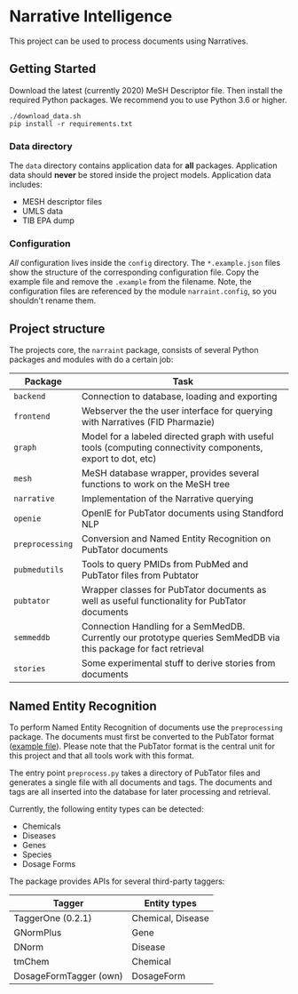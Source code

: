 # Narrative Intelligence

This project can be used to process documents using Narratives.

## Getting Started
Download the latest (currently 2020) MeSH Descriptor file. Then install the required Python packages. We recommend you to use Python 3.6 or higher.

```
./download_data.sh
pip install -r requirements.txt
```

### Data directory
The ``data`` directory contains application data for **all** packages.
Application data should **never** be stored inside the project models.
Application data includes:
- MESH descriptor files
- UMLS data
- TIB EPA dump

### Configuration
*All* configuration lives inside the `config` directory. The `*.example.json` files show the structure of the corresponding configuration file. Copy the example file and remove the `.example` from the filename. Note, the configuration files are referenced by the module `narraint.config`, so you shouldn't rename them.

## Project structure
The projects core, the `narraint` package, consists of several Python packages and modules with do a certain job:

| Package | Task |
|-----------------|-----------------------------------------------------------------------------------------------|
| `backend` | Connection to database, loading and exporting |
| `frontend` | Webserver the the user interface for querying with Narratives (FID Pharmazie) |
| `graph` | Model for a labeled directed graph with useful tools (computing connectivity components, export to dot, etc) |
| `mesh` | MeSH database wrapper, provides several functions to work on the MeSH tree |
| `narrative` | Implementation of the Narrative querying |
| `openie` | OpenIE for PubTator documents using Standford NLP |
| `preprocessing` | Conversion and Named Entity Recognition on PubTator documents |
| `pubmedutils` | Tools to query PMIDs from PubMed and PubTator files from Pubtator  |
| `pubtator` | Wrapper classes for PubTator documents as well as useful functionality for PubTator documents |
| `semmeddb` | Connection Handling for a SemMedDB. Currently our prototype queries SemMedDB via this package for fact retrieval |
| `stories` | Some experimental stuff to derive stories from documents |


## Named Entity Recognition

To perform Named Entity Recognition of documents use the `preprocessing` package. The documents must first be converted to the PubTator format ([example file](https://www.ncbi.nlm.nih.gov/research/pubtator-api/publications/export/pubtator?pmids=19894120)). Please note that the PubTator format is the central unit for this project and that all tools work with this format.

The entry point `preprocess.py` takes a directory of PubTator files and generates a single file with all documents and tags.
The documents and tags are all inserted into the database for later processing and retrieval.

Currently, the following entity types can be detected:

- Chemicals
- Diseases
- Genes
- Species
- Dosage Forms

The package provides APIs for several third-party taggers:

| Tagger | Entity types |
|-------------------|-------------------|
| TaggerOne (0.2.1) | Chemical, Disease |
| GNormPlus | Gene |
| DNorm | Disease |
| tmChem | Chemical |
| DosageFormTagger (own) | DosageForm

